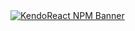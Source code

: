<a href="https://www.telerik.com/kendo-react-ui?utm_medium=referral&utm_source=npm&utm_campaign=kendo-ui-react-trial-npm-map&utm_content=banner" target="_blank">
<img src="https://www.telerik.com/kendo-react-ui/components/npm-banner.svg" alt="KendoReact NPM Banner">
</a>
